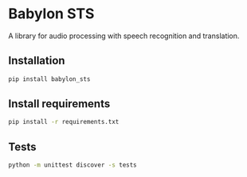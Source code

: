 # Babylon STS

A library for audio processing with speech recognition and translation.

## Installation

```bash
pip install babylon_sts
```

## Install requirements

```bash
pip install -r requirements.txt
```

## Tests

```bash
python -m unittest discover -s tests
```